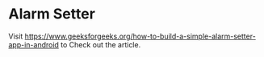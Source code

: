 # Alarm Setter
Visit  https://www.geeksforgeeks.org/how-to-build-a-simple-alarm-setter-app-in-android to Check out the article.
